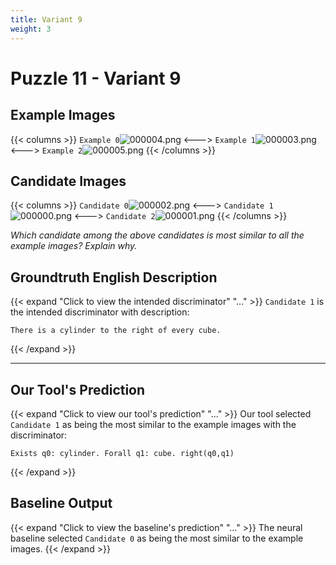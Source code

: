 ```yaml
---
title: Variant 9
weight: 3
---
```


# Puzzle 11 - Variant 9

## Example Images
{{< columns >}}
`Example 0`![000004.png](/clevr-variants/alternation/fovariant-9/render/images/CLEVR_val_000004.png)
<--->
`Example 1`![000003.png](/clevr-variants/alternation/fovariant-9/render/images/CLEVR_val_000003.png)
<--->
`Example 2`![000005.png](/clevr-variants/alternation/fovariant-9/render/images/CLEVR_val_000005.png)
{{< /columns >}}

## Candidate Images
{{< columns >}}
`Candidate 0`![000002.png](/clevr-variants/alternation/fovariant-9/render/images/CLEVR_val_000002.png)
<--->
`Candidate 1`![000000.png](/clevr-variants/alternation/fovariant-9/render/images/CLEVR_val_000000.png)
<--->
`Candidate 2`![000001.png](/clevr-variants/alternation/fovariant-9/render/images/CLEVR_val_000001.png)
{{< /columns >}}

*Which candidate among the above candidates is most similar to all the example images? Explain why.*

## Groundtruth English Description

{{< expand "Click to view the intended discriminator" "..." >}}
`Candidate 1` is the intended discriminator with description:
```plaintext 
There is a cylinder to the right of every cube.
```
{{< /expand >}}

---



## Our Tool's Prediction

{{< expand "Click to view our tool's prediction" "..." >}}
Our tool selected `Candidate 1` as being the most similar to the example images with the discriminator:
```plaintext
Exists q0: cylinder. Forall q1: cube. right(q0,q1)
```
{{< /expand >}}



## Baseline Output

{{< expand "Click to view the baseline's prediction" "..." >}}
The neural baseline selected `Candidate 0` as being the most similar to the example images.
{{< /expand >}}

